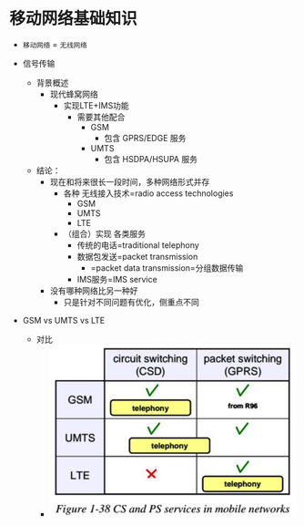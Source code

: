 # 移动网络基础知识

* `移动网络` = `无线网络`

* 信号传输
  * 背景概述
    * 现代蜂窝网络
      * 实现LTE+IMS功能
        * 需要其他配合
          * GSM
            * 包含 GPRS/EDGE 服务
          * UMTS
            * 包含 HSDPA/HSUPA 服务
  * 结论：
    * 现在和将来很长一段时间，多种网络形式并存
      * 各种 无线接入技术=radio access technologies
        * GSM
        * UMTS
        * LTE
      * （组合）实现 各类服务
        * 传统的电话=traditional telephony
        * 数据包发送=packet transmission
          * =packet data transmission=分组数据传输
        * IMS服务=IMS service
    * 没有哪种网络比另一种好
      * 只是针对不同问题有优化，侧重点不同

* GSM vs UMTS vs LTE
  * 对比
    * ![gsm_umts_lte](../assets/img/gsm_umts_lte.png)
